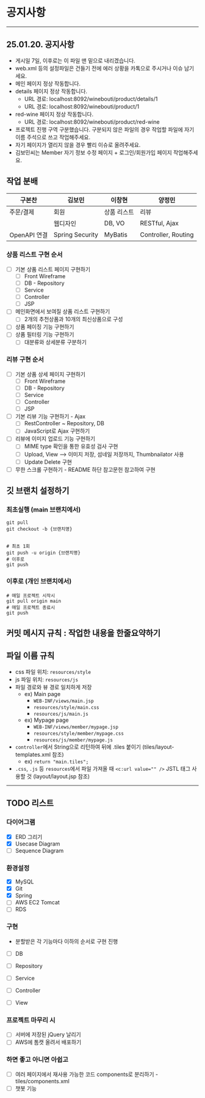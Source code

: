 # 공지사항

-----------------------
## 25.01.20. 공지사항
- 게시일 7일, 이후로는 이 파일 맨 밑으로 내리겠습니다.
- web.xml 등의 설정파일은 건들기 전에 에러 상황을 카톡으로 주시거나 이슈 남기세요.
- 메인 페이지 정상 작동합니다.
- details 페이지 정상 작동합니다.
  - URL 경로: localhost:8092/winebouti/product/details/1
  - URL 경로: localhost:8092/winebouti/product/1
- red-wine 페이지 정상 작동합니다.
  - URL 경로: localhost:8092/winebouti/product/red-wine
- 프로젝트 진행 구역 구분했습니다. 구분되지 않은 파일의 경우 작업할 파일에 자기 이름 주석으로 쓰고 작업해주세요.
- 자기 페이지가 열리지 않을 경우 빨리 이슈로 올려주세요.
- 김보민씨는 Member 자기 정보 수정 페이지 + 로그인/회원가입 페이지 작업해주세요.

## 작업 분배

| 구본찬 | 김보민 | 이창현 | 양정민 |
| --- | --- | --- | --- |
| 주문/결제 | 회원 | 상품 리스트 | 리뷰 |
|  | 웹디자인 | DB, VO | RESTful, Ajax |
| OpenAPI 연결 | Spring Security | MyBatis | Controller, Routing |


### 상품 리스트 구현 순서

- [ ] 기본 상품 리스트 페이지 구현하기
	- [ ] Front Wireframe
	- [ ] DB - Repository
	- [ ] Service
	- [ ] Controller
	- [ ] JSP
- [ ] 메인화면에서 보여질 상품 리스트 구현하기
	- [ ] 2개의 추천상품과 10개의 최신상품으로 구성
- [ ] 상품 페이징 기능 구현하기
- [ ] 상품 필터링 기능 구현하기
	- [ ] 대분류와 상세분류 구분하기

### 리뷰 구현 순서

 - [ ] 기본 상품 상세 페이지 구현하기
 	- [ ] Front Wireframe
 	- [ ] DB - Repository
 	- [ ] Service
 	- [ ] Controller
 	- [ ] JSP
 - [ ] 기본 리뷰 기능 구현하기 - Ajax
 	- [ ] RestController ~ Repository, DB
 	- [ ] JavaScript로 Ajax 구현하기
 - [ ] 리뷰에 이미지 업로드 기능 구현하기
 	- [ ] MIME type 확인을 통한 유효성 검사 구현
 	- [ ] Upload, View --> 이미지 저장, 섬네일 저장까지, Thumbnailator 사용
 	- [ ] Update Delete 구현
 - [ ] 무한 스크롤 구현하기 - README 하단 참고문헌 참고하여 구현

## 깃 브랜치 설정하기

### 최초실행 (main 브랜치에서)
```
git pull
git checkout -b {브랜치명}


# 최초 1회
git push -u origin {브랜치명}
# 이후로
git push
```
### 이후로 (개인 브랜치에서)
```
# 매일 프로젝트 시작시
git pull origin main
# 매일 프로젝트 종료시
git push
```


## 커밋 메시지 규칙 : 작업한 내용을 한줄요약하기

## 파일 이름 규칙

- css 파일 위치: `resources/style`
- js 파일 위치: `resources/js`
- 파일 경로와 뷰 경로 일치하게 저장
  - ex) Main page
    - `WEB-INF/views/main.jsp`
    - `resources/style/main.css`
    -  `resources/js/main.js`
  - ex) Mypage page
    - `WEB-INF/views/member/mypage.jsp`
    - `resources/style/member/mypage.css`
    - `resources/js/member/mypage.js`
- `controller`에서 String으로 리턴하여 뒤에 .tiles 붙이기 (tiles/layout-templates.xml 참조)
  - ex) `return "main.tiles";`
- `.css`, `.js` 등 `resources`에서 파일 가져올 때 `<c:url value="" />` JSTL 태그 사용할 것 (layout/layout.jsp 참조)

---

## TODO 리스트

### 다이어그램

- [x] ERD 그리기
- [x] Usecase Diagram
- [ ] Sequence Diagram

### 환경설정

- [x] MySQL
- [x] Git
- [x] Spring
- [ ] AWS EC2 Tomcat
- [ ] RDS

### 구현

- 분할받은 각 기능마다 이하의 순서로 구현 진행
- [ ] DB
- [ ] Repository
- [ ] Service
- [ ] Controller
- [ ] View


### 프로젝트 마무리 시

- [ ] 서버에 저장된 jQuery 날리기
- [ ] AWS에 톰캣 올려서 배포하기

### 하면 좋고 아니면 아쉽고

- [ ] 여러 페이지에서 재사용 가능한 코드 components로 분리하기 - tiles/components.xml
- [ ] 챗봇 기능